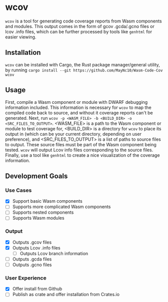 # wcov
`wcov` is a tool for generating code coverage reports from Wasm components and modules. This output comes in the form of gcov .gcda/.gcno files or lcov .info files, which can be further processed by tools like `genhtml` for easier viewing. 
## Installation
`wcov` can be installed with Cargo, the Rust package manager/general utility, by running 
`cargo install --git https://github.com/MayNc10/Wasm-Code-Cov wcov`

## Usage
First, compile a Wasm component or module with DWARF debugging information included. This information is necessary for `wcov` to map the compiled code back to source, and without it coverage reports can't be generated. 
Next, run `wcov -p <WASM_FILE> -b <BUILD_DIR> -o <SRC_FILES_TO_OUTPUT>`. <WASM_FILE> is a path to the Wasm component or module to test coverage for, <BUILD_DIR> is a directory for `wcov` to place its output in (which can be your current directory, depending on user preference), and <SRC_FILES_TO_OUTPUT> is a list of paths to source files to output. These source files must be part of the Wasm component being tested. `wcov` will output Lcov info files corresponding to the source files. 
Finally, use a tool like `genhtml` to create a nice visualization of the coverage information. 

## Development Goals
### Use Cases
- [x] Support basic Wasm components
- [ ] Supports more complicated Wasm components
- [ ] Supports nested components
- [ ] Supports Wasm modules  
### Output
- [x] Outputs .gcov files
- [x] Outputs Lcov .info files
    - [ ] Outputs Lcov branch information
- [ ] Outputs .gcda files
- [ ] Outputs .gcno files
### User Experience
- [x] Offer install from Github
- [ ] Publish as crate and offer installation from Crates.io 